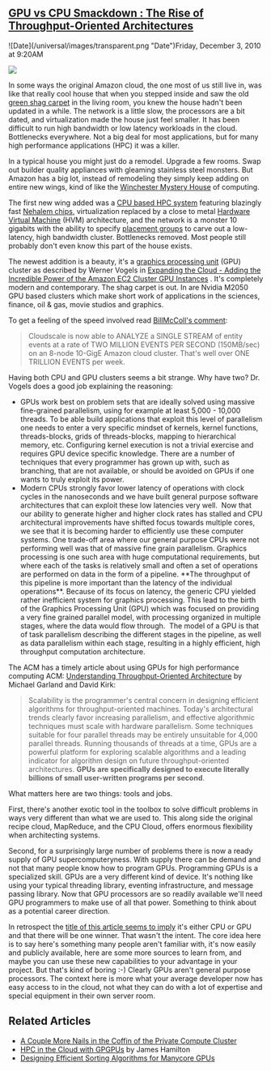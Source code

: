 ## [GPU vs CPU Smackdown : The Rise of Throughput-Oriented Architectures](/blog/2010/12/3/gpu-vs-cpu-smackdown-the-rise-of-throughput-oriented-archite.html)

<div class="journal-entry-tag journal-entry-tag-post-title"><span class="posted-on">![Date](/universal/images/transparent.png "Date")Friday, December 3, 2010 at 9:20AM</span></div>

<div class="body">

![](http://farm6.static.flickr.com/5003/5229458672_e4f25a895d_o.jpg)

In some ways the original Amazon cloud, the one most of us still live in, was like that really cool house that when you stepped inside and saw the old [green shag carpet](http://uglyhousephotos.com/wordpress/wp-content/uploads/2010/02/080811f.jpg) in the living room, you knew the house hadn't been updated in a while. The network is a little slow, the processors are a bit dated, and virtualization made the house just feel smaller. It has been difficult to run high bandwidth or low latency workloads in the cloud. Bottlenecks everywhere. Not a big deal for most applications, but for many high performance applications (HPC) it was a killer.

In a typical house you might just do a remodel. Upgrade a few rooms. Swap out builder quality appliances with gleaming stainless steel monsters. But Amazon has a big lot, instead of remodeling they simply keep adding on entire new wings, kind of like the [Winchester Mystery House](http://www.winchestermysteryhouse.com/) of computing.

The first new wing added was a [CPU based HPC system](http://aws.amazon.com/ec2/hpc-applications/) featuring blazingly fast [Nehalem chips](http://aws.amazon.com/ec2/instance-types/), virtualization replaced by a close to metal [Hardware Virtual Machine](http://aws.amazon.com/ec2/faqs/#Does_use_of_Cluster_Compute_Instances_differ_from_other_Amazon_EC2_instance_types) (HVM) architecture, and the network is a monster 10 gigabits with the ability to specify [placement groups](http://aws.amazon.com/ec2/faqs/#What_is_a_cluster_placement_group) to carve out a low-latency, high bandwidth cluster. Bottlenecks removed. Most people still probably don't even know this part of the house exists.

The newest addition is a beauty, it's a [graphics processing unit](http://en.wikipedia.org/wiki/Graphics_processing_unit) (GPU) cluster as described by Werner Vogels in [Expanding the Cloud - Adding the Incredible Power of the Amazon EC2 Cluster GPU Instances](http://www.allthingsdistributed.com/2010/11/cluster_gpu_instances_amazon_ec2.html) . It's completely modern and contemporary. The shag carpet is out. In are Nvidia M2050 GPU based clusters which make short work of applications in the sciences, finance, oil & gas, movie studios and graphics.

To get a feeling of the speed involved read [BillMcColl's comment](http://www.allthingsdistributed.com/2010/11/cluster_gpu_instances_amazon_ec2.html#comment-4497):

> Cloudscale is now able to ANALYZE a SINGLE STREAM of entity events at a rate of TWO MILLION EVENTS PER SECOND (150MB/sec) on an 8-node 10-GigE Amazon cloud cluster. That's well over ONE TRILLION EVENTS per week.

Having both CPU and GPU clusters seems a bit strange. Why have two? Dr. Vogels does a good job explaining the reasoning:

*   GPUs work best on problem sets that are ideally solved using massive fine-grained parallelism, using for example at least 5,000 - 10,000 threads. To be able build applications that exploit this level of parallelism one needs to enter a very specific mindset of kernels, kernel functions, threads-blocks, grids of threads-blocks, mapping to hierarchical memory, etc. Configuring kernel execution is not a trivial exercise and requires GPU device specific knowledge. There are a number of techniques that every programmer has grown up with, such as branching, that are not available, or should be avoided on GPUs if one wants to truly exploit its power.
*   <div id="_mcePaste">Modern CPUs strongly favor lower latency of operations with clock cycles in the nanoseconds and we have built general purpose software architectures that can exploit these low latencies very well.  Now that our ability to generate higher and higher clock rates has stalled and CPU architectural improvements have shifted focus towards multiple cores, we see that it is becoming harder to efficiently use these computer systems. One trade-off area where our general purpose CPUs were not performing well was that of massive fine grain parallelism. Graphics processing is one such area with huge computational requirements, but where each of the tasks is relatively small and often a set of operations are performed on data in the form of a pipeline. **The throughput of this pipeline is more important than the latency of the individual operations**. Because of its focus on latency, the generic CPU yielded rather inefficient system for graphics processing. This lead to the birth of the Graphics Processing Unit (GPU) which was focused on providing a very fine grained parallel model, with processing organized in multiple stages, where the data would flow through.  The model of a GPU is that of task parallelism describing the different stages in the pipeline, as well as data parallelism within each stage, resulting in a highly efficient, high throughput computation architecture.</div>

The ACM has a timely article about using GPUs for high performance computing ACM: [Understanding Throughput-Oriented Architecture](http://cacm.acm.org/magazines/2010/11/100622-understanding-throughput-oriented-architectures/fulltext) by Michael Garland and David Kirk:

> Scalability is the programmer's central concern in designing efficient algorithms for throughput-oriented machines. Today's architectural trends clearly favor increasing parallelism, and effective algorithmic techniques must scale with hardware parallelism. Some techniques suitable for four parallel threads may be entirely unsuitable for 4,000 parallel threads. Running thousands of threads at a time, GPUs are a powerful platform for exploring scalable algorithms and a leading indicator for algorithm design on future throughput-oriented architectures. **GPUs** **are specifically designed to execute literally billions of small user-written programs per second**.

What matters here are two things: tools and jobs.

First, there's another exotic tool in the toolbox to solve difficult problems in ways very different than what we are used to. This along side the original recipe cloud, MapReduce, and the CPU Cloud, offers enormous flexibility when architecting systems.

Second, for a surprisingly large number of problems there is now a ready supply of GPU supercomputeryness. With supply there can be demand and not that many people know how to program GPUs. Programming GPUs is a specialized skill. GPUs are a very different kind of device. It's nothing like using your typical threading library, eventing infrastructure, and message passing library. Now that GPU processors are so readily available we'll need GPU programmers to make use of all that power. Something to think about as a potential career direction.

In retrospect the [title of this article seems to imply](http://news.ycombinator.com/item?id=1969100) it's either CPU or GPU and that there will be one winner. That wasn't the intent. The core idea here is to say here's something many people aren't familiar with, it's now easily and publicly available, here are some more sources to learn from, and maybe you can use these new capabilities to your advantage in your project. But that's kind of boring :-) Clearly <span>GPUs aren't general purpose processors</span>. The context here is more what your average developer now has easy access to in the cloud, not what they can do with a lot of expertise and special equipment in their own server room.

## **Related Articles**

*   [A Couple More Nails in the Coffin of the Private Compute Cluster](http://blog.cyclecomputing.com/2010/11/a-couple-more-nails-in-the-coffin-of-the-private-compute-cluster-gpu-on-cloud.html) 
*   [HPC in the Cloud with GPGPUs](http://perspectives.mvdirona.com/2010/11/15/HPCInTheCloudWithGPGPUs.aspx) by James Hamilton
*   [Designing Efficient Sorting Algorithms for Manycore GPUs](http://mgarland.org/files/papers/gpusort-ipdps09.pdf)

</div>